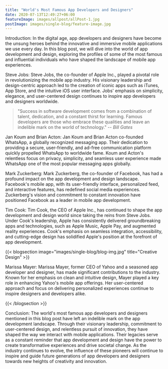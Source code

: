 ```yaml
---
title: "World's Most Famous App Developers and Designers"
date: 2020-07-13T12:49:27+06:00
featureImage: images/allpost/allPost-1.jpg
postImage: images/single-blog/feature-image.jpg
---
```


Introduction:
In the digital age, app developers and designers have become the unsung heroes behind the innovative and immersive mobile applications we use every day. In this blog post, we will dive into the world of app development and design, exploring the profiles of some of the most famous and influential individuals who have shaped the landscape of mobile app experiences.

Steve Jobs:
Steve Jobs, the co-founder of Apple Inc., played a pivotal role in revolutionizing the mobile app industry. His visionary leadership and design-centric approach led to the creation of iconic apps such as iTunes, App Store, and the intuitive iOS user interface. Jobs' emphasis on simplicity, elegance, and user-centered design continues to inspire app developers and designers worldwide.

> "Success in software development comes from a combination of talent, dedication, and a constant thirst for learning. Famous developers are those who embrace these qualities and leave an indelible mark on the world of technology."
> -- <cite>Bill Gates</cite>

Jan Koum and Brian Acton:
Jan Koum and Brian Acton co-founded WhatsApp, a globally recognized messaging app. Their dedication to providing a secure, user-friendly, and ad-free communication platform quickly propelled WhatsApp to worldwide fame. Koum and Acton's relentless focus on privacy, simplicity, and seamless user experience made WhatsApp one of the most popular messaging apps globally.

Mark Zuckerberg:
Mark Zuckerberg, the co-founder of Facebook, has had a profound impact on the app development and design landscape. Facebook's mobile app, with its user-friendly interface, personalized feed, and interactive features, has redefined social media experiences. Zuckerberg's vision and commitment to constant innovation have positioned Facebook as a leader in mobile app development.

Tim Cook:
Tim Cook, the CEO of Apple Inc., has continued to shape the app development and design world since taking the reins from Steve Jobs. Under Cook's leadership, Apple has consistently delivered groundbreaking apps and technologies, such as Apple Music, Apple Pay, and augmented reality experiences. Cook's emphasis on seamless integration, accessibility, and cutting-edge design has solidified Apple's position at the forefront of app development.

{{< blogsection image="images/single-blog/blog-img.jpg" title="Creative Design" >}}

Marissa Mayer:
Marissa Mayer, former CEO of Yahoo and a seasoned app developer and designer, has made significant contributions to the industry. Known for her emphasis on clean and intuitive design, Mayer played a key role in enhancing Yahoo's mobile app offerings. Her user-centered approach and focus on delivering personalized experiences continue to inspire designers and developers alike.

{{< /blogsection >}}

Conclusion:
The world's most famous app developers and designers mentioned in this blog post have left an indelible mark on the app development landscape. Through their visionary leadership, commitment to user-centered design, and relentless pursuit of innovation, they have shaped the way we interact with mobile applications. Their legacies serve as a constant reminder that app development and design have the power to create transformative experiences and drive societal change. As the industry continues to evolve, the influence of these pioneers will continue to inspire and guide future generations of app developers and designers towards new heights of creativity and innovation.
